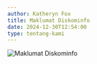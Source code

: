```yaml
---
author: Katheryn Fox
title: Maklumat Diskominfo
date: 2024-12-30T12:54:00
type: tentang-kami
---
```

<style>
.img-hover {
    transition: filter 0.3s ease;
}
.img-hover:hover {
    filter: brightness(0.8);
}
</style>
<div class="flex justify-center">
    <img src="/images/maklumat_diskominfo.png" alt="Maklumat Diskominfo" class="w-3/4 h-auto cursor-pointer img-hover" onclick="openImgModal('/images/maklumat_diskominfo.png')">
</div>
